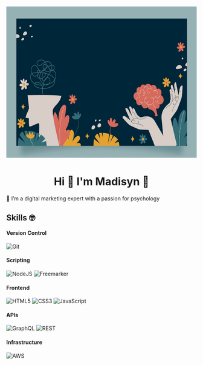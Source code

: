 <h1 align='center' style='"border-bottom:0px"'>
<img src="https://github.com/madberns/madberns/blob/main/github_noggin_4.jpg" alt="Header banner for madberns" height="400">
<h1 align='center' style='"border-bottom:0px"'> Hi 👋 I'm Madisyn 🌻</h1>

👀 I’m a digital marketing expert with a passion for psychology

## Skills 🤓
#### Version Control
<img alt="Git" src="https://img.shields.io/badge/git%20-%23F05033.svg?&style=for-the-badge&logo=git&logoColor=white"/>

#### Scripting
<img alt="NodeJS" src="https://img.shields.io/badge/Node.js-43853D?style=for-the-badge&logo=node.js&logoColor=white"/> <img alt="Freemarker" src="https://img.shields.io/badge/Python-14354C?style=for-the-badge&logo=freemarker&logoColor=white"/>

#### Frontend
<img alt="HTML5" src="https://img.shields.io/badge/HTML5-E34F26?style=for-the-badge&logo=html5&logoColor=white"/> <img alt="CSS3" src="https://img.shields.io/badge/CSS3-1572B6?style=for-the-badge&logo=css3&logoColor=white"/>
<img alt="JavaScript" src="https://img.shields.io/badge/JavaScript-F7DF1E?style=for-the-badge&logo=javascript&logoColor=black"/>

#### APIs
<img alt="GraphQL" src="https://img.shields.io/badge/GraphQl-E10098?style=for-the-badge&logo=graphql&logoColor=white"/> <img alt="REST" src="https://img.shields.io/badge/REST-000000?style=for-the-badge"/>

#### Infrastructure
<img alt="AWS" src="https://img.shields.io/badge/AWS-FF9900?style=for-the-badge&logo=amazon-aws&logoColor=white"/>

<!---
madberns/madberns is a ✨ special ✨ repository because its `README.md` (this file) appears on your GitHub profile.
You can click the Preview link to take a look at your changes.
--->
